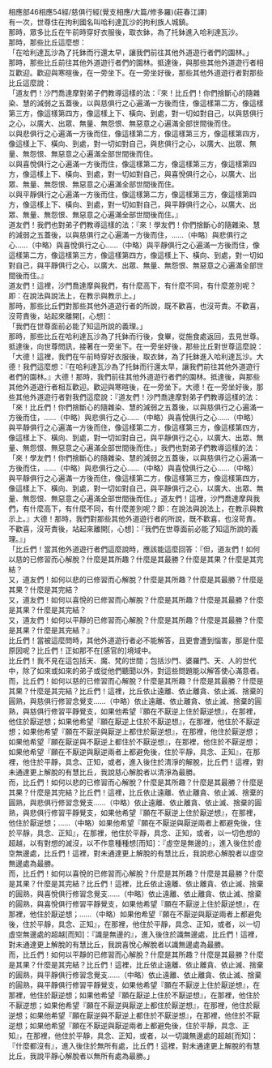 相應部46相應54經/慈俱行經(覺支相應/大篇/修多羅)(莊春江譯)  
有一次，世尊住在拘利國名叫哈利達瓦沙的拘利族人城鎮。  
那時，眾多比丘在午前時穿好衣服後，取衣鉢，為了托鉢進入哈利達瓦沙。  
那時，那些比丘這麼想：  
「在哈利達瓦沙為了托鉢而行還太早，讓我們前往其他外道遊行者們的園林。」  
那時，那些比丘前往其他外道遊行者們的園林。抵達後，與那些其他外道遊行者相互歡迎。歡迎與寒暄後，在一旁坐下。在一旁坐好後，那些其他外道遊行者對那些比丘這麼說：  
「道友們！沙門喬達摩對弟子們教導這樣的法：『來！比丘們！你們捨斷心的隨雜染、慧的減弱之五蓋後，以與慈俱行之心遍滿一方後而住，像這樣第二方，像這樣第三方，像這樣第四方，像這樣上下、橫向、到處，對一切如對自己，以與慈俱行之心，以廣大、出眾、無量、無怨恨、無惡意之心遍滿全部世間後而住。  
以與悲俱行之心遍滿一方後而住，像這樣第二方，像這樣第三方，像這樣第四方，像這樣上下、橫向、到處，對一切如對自己，與悲俱行之心，以廣大、出眾、無量、無怨恨、無惡意之心遍滿全部世間後而住。  
以與喜悅俱行之心遍滿一方後而住，像這樣第二方，像這樣第三方，像這樣第四方，像這樣上下、橫向、到處，對一切如對自己，與喜悅俱行之心，以廣大、出眾、無量、無怨恨、無惡意之心遍滿全部世間後而住。  
以與平靜俱行之心遍滿一方後而住，像這樣第二方，像這樣第三方，像這樣第四方，像這樣上下、橫向、到處，對一切如對自己，與平靜俱行之心，以廣大、出眾、無量、無怨恨、無惡意之心遍滿全部世間後而住。』  
道友們！我們也對弟子們教導這樣的法：『來！學友們！你們捨斷心的隨雜染、慧的減弱之五蓋後，以與慈俱行之心遍滿一方後而住，……（中略）與悲俱行之心……（中略）與喜悅俱行之心……（中略）與平靜俱行之心遍滿一方後而住，像這樣第二方，像這樣第三方，像這樣第四方，像這樣上下、橫向、到處，對一切如對自己，與平靜俱行之心，以廣大、出眾、無量、無怨恨、無惡意之心遍滿全部世間後而住。』  
道友們！這裡，沙門喬達摩與我們，有什麼高下，有什麼不同，有什麼差別呢？即：在說法與說法上，在教示與教示上。」  
那時，那些比丘們對那些其他外道遊行者的所說，既不歡喜，也沒苛責。不歡喜，沒苛責後，站起來離開[，心想]：  
「我們在世尊面前必能了知這所說的義理。」  
那時，那些比丘在哈利達瓦沙為了托鉢而行後，食畢，從施食處返回，去見世尊。抵達後，向世尊問訊，接著在一旁坐下。在一旁坐好後，那些比丘對世尊這麼說：  
「大德！這裡，我們在午前時穿好衣服後，取衣鉢，為了托鉢進入哈利達瓦沙。大德！我們這麼想：『在哈利達瓦沙為了托鉢而行還太早，讓我們前往其他外道遊行者們的園林。』大德！那時，我們前往其他外道遊行者們的園林。抵達後，與那些其他外道遊行者相互歡迎。歡迎與寒暄後，在一旁坐下。大德！在一旁坐好後，那些其他外道遊行者對我們這麼說：『道友們！沙門喬達摩對弟子們教導這樣的法：「來！比丘們！你們捨斷心的隨雜染、慧的減弱之五蓋後，以與慈俱行之心遍滿一方後而住，……（中略）與悲俱行之心……（中略）與喜悅俱行之心……（中略）與平靜俱行之心遍滿一方後而住，像這樣第二方，像這樣第三方，像這樣第四方，像這樣上下、橫向、到處，對一切如對自己，與平靜俱行之心，以廣大、出眾、無量、無怨恨、無惡意之心遍滿全部世間後而住。」我們也對弟子們教導這樣的法：「來！學友們！你們捨斷心的隨雜染、慧的減弱之五蓋後，以與慈俱行之心遍滿一方後而住，……（中略）與悲俱行之心……（中略）與喜悅俱行之心……（中略）與平靜俱行之心遍滿一方後而住，像這樣第二方，像這樣第三方，像這樣第四方，像這樣上下、橫向、到處，對一切如對自己，與平靜俱行之心，以廣大、出眾、無量、無怨恨、無惡意之心遍滿全部世間後而住。」道友們！這裡，沙門喬達摩與我們，有什麼高下，有什麼不同，有什麼差別呢？即：在說法與說法上，在教示與教示上。』大德！那時，我們對那些其他外道遊行者的所說，既不歡喜，也沒苛責。不歡喜，沒苛責後，站起來離開[，心想]：『我們在世尊面前必能了知這所說的義理。』」  
「比丘們！當其他外道遊行者們這麼說時，應該能這麼回答：『但，道友們！如何以慈的已修習而心解脫？什麼是其所趣？什麼是其最勝？什麼是其果？什麼是其完結？  
又，道友們！如何以悲的已修習而心解脫？什麼是其所趣？什麼是其最勝？什麼是其果？什麼是其完結？  
又，道友們！如何以喜悅的已修習而心解脫？什麼是其所趣？什麼是其最勝？什麼是其果？什麼是其完結？  
又，道友們！如何以平靜的已修習而心解脫？什麼是其所趣？什麼是其最勝？什麼是其果？什麼是其完結？』  
比丘們！當被這麼問時，其他外道遊行者必不能解答，且更會遭到惱害，那是什麼原因呢？比丘們！正如那不在[感官的]境域中。  
比丘們！我不見在這包括天、魔、梵的世間；包括沙門、婆羅門、天、人的世代中，除了如來或如來的弟子或從他們聽聞以外，對這些問題能以解答使心滿意者。  
而，比丘們！如何以慈的已修習而心解脫？什麼是其所趣？什麼是其最勝？什麼是其果？什麼是其完結？比丘們！這裡，比丘依止遠離、依止離貪、依止滅、捨棄的圓熟，與慈俱行修習念覺支……（中略）依止遠離、依止離貪、依止滅、捨棄的圓熟，與慈俱行修習平靜覺支，如果他希望『願在不厭逆上住於厭逆想』，在那裡，他住於厭逆想；如果他希望『願在厭逆上住於不厭逆想』，在那裡，他住於不厭逆想；如果他希望『願在不厭逆與厭逆上都住於厭逆想』，在那裡，他住於厭逆想；如果他希望『願在厭逆與不厭逆上都住於不厭逆想』，在那裡，他住於不厭逆想；如果他希望『願在不厭逆與厭逆兩者上都避免後，住於平靜，具念、正知』，在那裡，他住於平靜，具念、正知，或者，進入後住於清淨的解脫，比丘們！這裡，對未通達更上解脫的有慧比丘，我說慈心解脫者以清淨為最勝。  
而，比丘們！如何以悲的已修習而心解脫？什麼是其所趣？什麼是其最勝？什麼是其果？什麼是其完結？比丘們！這裡，比丘依止遠離、依止離貪、依止滅、捨棄的圓熟，與悲俱行修習念覺支……（中略）依止遠離、依止離貪、依止滅、捨棄的圓熟，與悲俱行修習平靜覺支，如果他希望『願在不厭逆上住於厭逆想』，在那裡，他住於厭逆想；……（中略）如果他希望『願在不厭逆與厭逆兩者上都避免後，住於平靜，具念、正知』，在那裡，他住於平靜，具念、正知，或者，以一切色想的超越，以有對想的滅沒，以不作意種種想[而知]：『虛空是無邊的』，進入後住於虛空無邊處，比丘們！這裡，對未通達更上解脫的有慧比丘，我說悲心解脫者以虛空無邊處為最勝。  
而，比丘們！如何以喜悅的已修習而心解脫？什麼是其所趣？什麼是其最勝？什麼是其果？什麼是其完結？比丘們！這裡，比丘依止遠離、依止離貪、依止滅、捨棄的圓熟，與喜悅俱行修習念覺支……（中略）依止遠離、依止離貪、依止滅、捨棄的圓熟，與喜悅俱行修習平靜覺支，如果他希望『願在不厭逆上住於厭逆想』，在那裡，他住於厭逆想；……（中略）如果他希望『願在不厭逆與厭逆兩者上都避免後，住於平靜，具念、正知』，在那裡，他住於平靜，具念、正知，或者，以一切虛空無邊處的超越[而知]：『識是無邊的』，進入後住於識無邊處，比丘們！這裡，對未通達更上解脫的有慧比丘，我說喜悅心解脫者以識無邊處為最勝。  
而，比丘們！如何以平靜的已修習而心解脫？什麼是其所趣？什麼是其最勝？什麼是其果？什麼是其完結？比丘們！這裡，比丘依止遠離、依止離貪、依止滅、捨棄的圓熟，與平靜俱行修習念覺支……（中略）依止遠離、依止離貪、依止滅、捨棄的圓熟，與平靜俱行修習平靜覺支，如果他希望『願在不厭逆上住於厭逆想』，在那裡，他住於厭逆想；如果他希望『願在厭逆上住於不厭逆想』，在那裡，他住於不厭逆想；如果他希望『願在不厭逆與厭逆上都住於厭逆想』，在那裡，他住於厭逆想；如果他希望『願在厭逆與不厭逆上都住於不厭逆想』，在那裡，他住於不厭逆想；如果他希望『願在不厭逆與厭逆兩者上都避免後，住於平靜，具念、正知』，在那裡，他住於平靜，具念、正知，或者，以一切識無邊處的超越[而知]：『什麼都沒有』，進入後住於無所有處，比丘們！這裡，對未通達更上解脫的有慧比丘，我說平靜心解脫者以無所有處為最勝。」  
  
  
